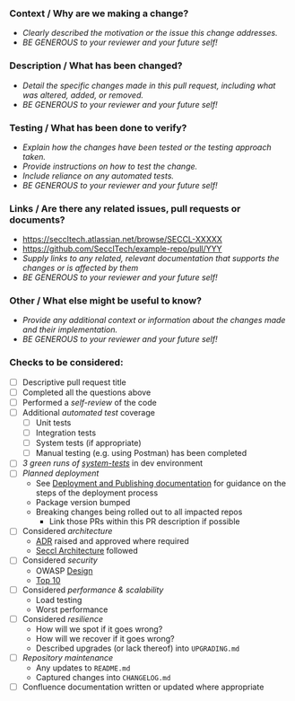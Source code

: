 ### Context / Why are we making a change?
- _Clearly described the motivation or the issue this change addresses._
- _BE GENEROUS to your reviewer and your future self!_

### Description / What has been changed?
- _Detail the specific changes made in this pull request, including what was altered, added, or removed._
- _BE GENEROUS to your reviewer and your future self!_

### Testing / What has been done to verify?
- _Explain how the changes have been tested or the testing approach taken._
- _Provide instructions on how to test the change._
- _Include reliance on any automated tests._
- _BE GENEROUS to your reviewer and your future self!_

### Links / Are there any related issues, pull requests or documents?
- https://seccltech.atlassian.net/browse/SECCL-XXXXX
- https://github.com/SecclTech/example-repo/pull/YYY
- _Supply links to any related, relevant documentation that supports the changes or is affected by them_
- _BE GENEROUS to your reviewer and your future self!_

### Other / What else might be useful to know?
- _Provide any additional context or information about the changes made and their implementation._
- _BE GENEROUS to your reviewer and your future self!_

### Checks to be considered:
- [ ] Descriptive pull request title
- [ ] Completed all the questions above
- [ ] Performed a *self-review* of the code
- [ ] Additional *automated test* coverage
  - [ ] Unit tests
  - [ ] Integration tests
  - [ ] System tests (if appropriate)
  - [ ] Manual testing (e.g. using Postman) has been completed
- [ ] *3 green runs of [system-tests](https://github.com/SecclTech/system-tests)* in dev environment
- [ ] *Planned deployment*
  - See [Deployment and Publishing documentation](https://github.com/SecclTech/workflows/blob/main/docs/README.md#deployment-and-publishing) for guidance on the steps of the deployment process
  - Package version bumped
  - Breaking changes being rolled out to all impacted repos
    - Link those PRs within this PR description if possible
- [ ] Considered *architecture*
  - [ADR](https://seccltech.atlassian.net/wiki/spaces/EN/pages/3580788837/Architectural+Design+Records) raised and approved where required
  - [Seccl Architecture](https://app.mural.co/t/secclsipp0609/m/secclsipp0609/1684748358632/0f1a5c38302fe4e032279d9c502c7e47187ad0ff?sender=u2bda92941015f4707d213946) followed
- [ ] Considered *security*
  - OWASP [Design](https://cheatsheetseries.owasp.org/cheatsheets/Secure_Product_Design_Cheat_Sheet.html)
  - [Top 10](https://cheatsheetseries.owasp.org/IndexTopTen.html)
- [ ] Considered *performance & scalability*
  - Load testing
  - Worst performance
- [ ] Considered *resilience*
  - How will we spot if it goes wrong?
  - How will we recover if it goes wrong?
  - Described upgrades (or lack thereof) into `UPGRADING.md`
- [ ] *Repository maintenance*
  - Any updates to `README.md`
  - Captured changes into `CHANGELOG.md`
- [ ] Confluence documentation written or updated where appropriate
